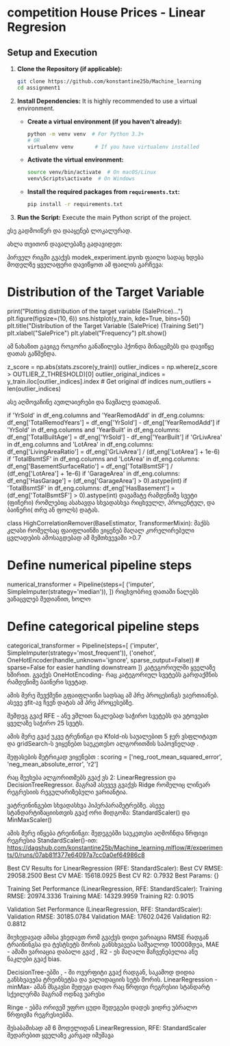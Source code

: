 # competition House Prices - Linear Regresion

## Setup and Execution

1.  **Clone the Repository (if applicable):**
    ```bash
    git clone https://github.com/konstantine25b/Machine_learning
    cd assignment1
    ```
2.  **Install Dependencies:** It is highly recommended to use a virtual environment.

    * **Create a virtual environment (if you haven't already):**
        ```bash
        python -m venv venv  # For Python 3.3+
        # OR
        virtualenv venv       # If you have virtualenv installed
        ```

    * **Activate the virtual environment:**
        ```bash
        source venv/bin/activate  # On macOS/Linux
        venv\Scripts\activate  # On Windows
        ```

    * **Install the required packages from `requirements.txt`:**
        ```bash
        pip install -r requirements.txt
        ```

3.  **Run the Script:** Execute the main Python script of the project.


ესე გადმოიწერ და დააყენებ ლოკალურად.

ახლა თვითონ დავალებაზე გადავიდეთ:

პირველ რიგში გვაქვს modek_experiment.ipynb ფაილი სადაც ხდება მოდელზე ყველაფერი დავიწყოთ ამ ფაილის გარჩევა:

# Distribution of the Target Variable
print("Plotting distribution of the target variable (SalePrice)...")
plt.figure(figsize=(10, 6))
sns.histplot(y_train, kde=True, bins=50)
plt.title("Distribution of the Target Variable (SalePrice) (Training Set)")
plt.xlabel("SalePrice")
plt.ylabel("Frequency")
plt.show()

ამ ნახაზით გავიგე როგორი განაწილება ჰქონდა მინაცემებს და დავიწყე დათას გაწმენდა.

z_score = np.abs(stats.zscore(y_train))
outlier_indices = np.where(z_score > OUTLIER_Z_THRESHOLD)[0]
outlier_original_indices = y_train.iloc[outlier_indices].index # Get original df indices
num_outliers = len(outlier_indices)

ასე აღმოვაჩინე აუთლაიერები და წავშალე დათადან.

 if 'YrSold' in df_eng.columns and 'YearRemodAdd' in df_eng.columns:
        df_eng['TotalRemodYears'] = df_eng['YrSold'] - df_eng['YearRemodAdd']
    if 'YrSold' in df_eng.columns and 'YearBuilt' in df_eng.columns:
        df_eng['TotalBuiltAge'] = df_eng['YrSold'] - df_eng['YearBuilt']
    if 'GrLivArea' in df_eng.columns and 'LotArea' in df_eng.columns:
        df_eng['LivingAreaRatio'] = df_eng['GrLivArea'] / (df_eng['LotArea'] + 1e-6)
    if 'TotalBsmtSF' in df_eng.columns and 'LotArea' in df_eng.columns:
        df_eng['BasementSurfaceRatio'] = df_eng['TotalBsmtSF'] / (df_eng['LotArea'] + 1e-6)
    if 'GarageArea' in df_eng.columns:
        df_eng['HasGarage'] = (df_eng['GarageArea'] > 0).astype(int)
    if 'TotalBsmtSF' in df_eng.columns:
        df_eng['HasBasement'] = (df_eng['TotalBsmtSF'] > 0).astype(int)
დავამატე რამდენიმე სვეტი (ფიჩერი) რომლებიც ასახავდა სხვადასხვა რიცხვულლ, პროცენტულ, და ბაინერი( თრუ ან ფოლს) დატას.


class HighCorrelationRemover(BaseEstimator, TransformerMixin): მაქბს კლასი რომელსაც ფაიფლაინში ვიყენებ მაღალ კორელირებული ცვლადების ამოსაგდებად ამ შემთხვევაში >0.7

# Define numerical pipeline steps
numerical_transformer = Pipeline(steps=[
    ('imputer', SimpleImputer(strategy='median')),
]) რიცხვობრივ დათაში ნალებს ვანაცვლებ მედიანით, ხოლო

# Define categorical pipeline steps
categorical_transformer = Pipeline(steps=[
    ('imputer', SimpleImputer(strategy='most_frequent')),
    ('onehot', OneHotEncoder(handle_unknown='ignore', sparse_output=False)) # sparse=False for easier handling downstream
]) კატეგორიულში ყველაზე ხშირით. გვაქვს OneHotEncoding- რაც კატეგორიულ სვეტებს გარდაქმნის რამდენიმე ბაინერი სვეტად.

ამის მერე შევქმენი გფაიფლაინი სადსაც ამ პრე პროცესინგს ვაერთიანებ.
ასევე ვfit-ავ ჩვენ დატას ამ პრე პროცესებზე.

შემდეგ გვაქ RFE - ანუ ვშლით ნაკლებად საჭირო სვეტებს და ვტოვებთ ყველაზე საჭირო 25 სვეტს.

ამის მერე გვაქ უკვე ტრენინგი და Kfold-ის საუალებით 5 ჯერ ვსფლიტავთ და gridSearch-ს ვიყენებთ საუკეთესო ალგორითმის საპოვნელად .

შეფასების მეტრიკად ვიყენებთ : scoring = ['neg_root_mean_squared_error', 'neg_mean_absolute_error', 'r2']

რაც შეეხება ალგორითმებს გვაქ ვს 2: LinearRegression და DecisionTreeRegressor. მაგრამ ასევევ გვაქვს Ridge რომელიც ლინეარ რეგრესიის რეგულარიზებული ვარიანტია.

ვატრეინინგებთ სხვადასხვა ჰიპერპარამეტრებზე. ასევე სტანდარტიზაციისთვის გვაქ ორი მიდგომა: StandardScaler() და MinMaxScaler()

ამის მერე იწყება ტრეინინგი:
შედეგებში საუკეთესი აღმოჩნდა წრფივი რეგრესია StandardScaler()-ით:  https://dagshub.com/konstantine25b/Machine_learning.mlflow/#/experiments/0/runs/07ab81f377e64097a7cc0a0ef64986c8

Best CV Results for LinearRegression (RFE: StandardScaler):
  Best CV RMSE: 29058.2500
  Best CV MAE:  15618.0925
  Best CV R2:   0.7932
  Best Params:  {}

Training Set Performance (LinearRegression, RFE: StandardScaler):
  Training RMSE: 20974.3336
  Training MAE:  14329.9959
  Training R2:   0.9015

Validation Set Performance (LinearRegression, RFE: StandardScaler):
  Validation RMSE: 30185.0784
  Validation MAE:  17602.0426
  Validation R2:   0.8812


მიუხედავად ამისა ვხედავთ რომ გვაქვს დიდი ვარიაცია RMSE რადგან ტრაინინგსა და ტესტსეტს შორის განსხვავება საშუალოდ 10000მდეა,  MAE - ამაში ვარიაცია დაბალი გვაქ , R2 - ეს მაღალი მაჩვენებელია ანუ ნაკლები გვაქ bias. 

DecisionTree-ებში , - ში  ოვერფიტი გვაქ რადგან, საკამოდ დიდია განსხვავება ტრეინსეტსა და ვალიდაციის სეტს შორის.
LinearRegression - minMax- ამან მსგავსი შედეგი დადო რაც წრფივი რეგრესიი სტანდარტ სქეილერმა მაგრამ ოდნავ უარესი

Ringe - ებმა ორივემ უფრო ცუდი შედეგები დადეს ვიდრე უბრალო წრფივმა რეგრესიებმა.

შესაბამისად ამ 6 მოდელიდან LinearRegression, RFE: StandardScaler შედარებით ყველაზე კარგად იმუშავა
 
